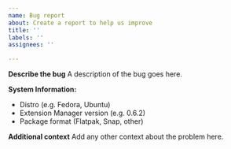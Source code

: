 ```yaml
---
name: Bug report
about: Create a report to help us improve
title: ''
labels: ''
assignees: ''

---
```


**Describe the bug**
A description of the bug goes here.

**System Information:**
 - Distro (e.g. Fedora, Ubuntu)
 - Extension Manager version (e.g. 0.6.2)
 - Package format (Flatpak, Snap, other)

**Additional context**
Add any other context about the problem here.
